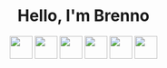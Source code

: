 <link rel="stylesheet" href="https://cdn.jsdelivr.net/gh/devicons/devicon@v2.15.1/devicon.min.css">

<div align="center">
  <h1>Hello, I'm Brenno</h1>
  <p>
    <img src="https://cdn.jsdelivr.net/gh/devicons/devicon/icons/flutter/flutter-original.svg" width="40" height="40"/>
    <img src="https://cdn.jsdelivr.net/gh/devicons/devicon/icons/javascript/javascript-original.svg" width="40" height="40"/>
    <img src="https://cdn.jsdelivr.net/gh/devicons/devicon/icons/react/react-original.svg" width="40" height="40"/>
    <img src="https://cdn.jsdelivr.net/gh/devicons/devicon/icons/figma/figma-original.svg" width="40" height="40"/>
    <img src="https://cdn.jsdelivr.net/gh/devicons/devicon/icons/spring/spring-original.svg" width="40" height="40"/>    
    <img src="https://cdn.jsdelivr.net/gh/devicons/devicon/icons/postgresql/postgresql-original.svg" width="40" height="40"/>
    <br>
    <br>
  </p>
</div>

